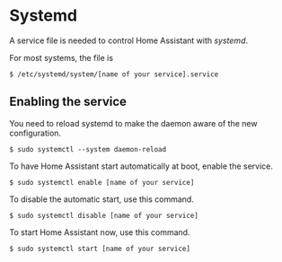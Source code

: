 # Systemd

A service file is needed to control Home Assistant with *systemd*.

For most systems, the file is

    $ /etc/systemd/system/[name of your service].service

## Enabling the service

You need to reload systemd to make the daemon aware of the new configuration.

	$ sudo systemctl --system daemon-reload

To have Home Assistant start automatically at boot, enable the service.

	$ sudo systemctl enable [name of your service]

To disable the automatic start, use this command.

	$ sudo systemctl disable [name of your service]

To start Home Assistant now, use this command.

	$ sudo systemctl start [name of your service]
